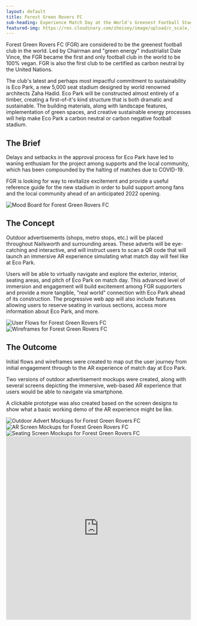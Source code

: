 ```yaml
---
layout: default
title: Forest Green Rovers FC
sub-heading: Experience Match Day at the World's Greenest Football Stadium
featured-img: https://res.cloudinary.com/zheisey/image/upload/c_scale,f_auto,q_auto,w_750/v1592860654/zac-heisey.com/projects/eco-park.png
---
```


Forest Green Rovers FC (FGR) are considered to be the greenest football club in the world. Led by Chairman and "green energy" industrialist Dale Vince, the FGR became the first and only football club in the world to be 100% vegan. FGR is also the first club to be certified as carbon neutral by the United Nations.

The club's latest and perhaps most impactful commitment to sustainability is Eco Park, a new 5,000 seat stadium designed by world renowned architects Zaha Hadid. Eco Park will be constructed almost entirely of a timber, creating a first-of-it's kind structure that is both dramatic and sustainable. The building materials, along with landscape features, implementation of green spaces, and creative sustainable energy processes will help make Eco Park a carbon neutral or carbon negative football stadium.

## The Brief

Delays and setbacks in the approval process for Eco Park have led to waning enthusiam for the project among supports and the local community, which has been compounded by the halting of matches due to COVID-19.

FGR is looking for way to revitalize excitement and provide a useful reference guide for the new stadium in order to build support among fans and the local community ahead of an anticipated 2022 opening.

<!-- FGR Mood Board -->
<img src="https://res.cloudinary.com/zheisey/image/upload/c_scale,f_auto,q_auto,w_750/v1593440724/zac-heisey.com/projects/fgr-mood-board.png" alt="Mood Board for Forest Green Rovers FC" loading="lazy">

## The Concept

Outdoor advertisements (shops, metro stops, etc.) will be placed throughout Nailsworth and surrounding areas. These adverts will be eye-catching and interactive, and will instruct users to scan a QR code that will launch an immersive AR experience simulating what match day will feel like at Eco Park.

Users will be able to virtually navigate and explore the exterior, interior, seating areas, and pitch of Eco Park on match day. This advanced level of immersion and engagement will build excitement among FGR supporters and provide a more tangible, "real world" connection with Eco Park ahead of its construction. The progressive web app will also include features allowing users to reserve seating in various sections, access more information about Eco Park, and more.

<!-- FGR Flows & Wireframes -->
<img src="https://res.cloudinary.com/zheisey/image/upload/c_scale,f_auto,q_auto,w_750/v1593440722/zac-heisey.com/projects/fgr-flows.png" alt="User Flows for Forest Green Rovers FC" loading="lazy">

<img src="https://res.cloudinary.com/zheisey/image/upload/c_scale,f_auto,q_auto,w_750/v1593440721/zac-heisey.com/projects/fgr-wireframes.png" alt="Wireframes for Forest Green Rovers FC" loading="lazy">

## The Outcome

Initial flows and wireframes were created to map out the user journey from initial engagement through to the AR experience of match day at Eco Park.

Two versions of outdoor advertisement mockups were created, along with several screens depicting the immersive, web-based AR experience that users would be able to navigate via smartphone.

A clickable prototype was also created based on the screen designs to show what a basic working demo of the AR experience might be like.

<!-- FGR Mockups -->
<img src="https://res.cloudinary.com/zheisey/image/upload/c_scale,f_auto,q_auto,w_750/v1593440722/zac-heisey.com/projects/fgr-outdoor-ads.png" alt="Outdoor Advert Mockups for Forest Green Rovers FC" loading="lazy">

<img src="https://res.cloudinary.com/zheisey/image/upload/c_scale,f_auto,q_auto,w_750/v1593440722/zac-heisey.com/projects/fgr-ar-screens.png" alt="AR Screen Mockups for Forest Green Rovers FC" loading="lazy">

<img src="https://res.cloudinary.com/zheisey/image/upload/c_scale,f_auto,q_auto,w_750/v1593440721/zac-heisey.com/projects/fgr-seating-screens.png" alt="Seating Screen Mockups for Forest Green Rovers FC" loading="lazy">

<!-- FGR Protoype Embed -->
<iframe class="prototype" style="border: none;" width="100%" height="500" src="https://www.figma.com/embed?embed_host=share&url=https%3A%2F%2Fwww.figma.com%2Fproto%2FYLrm3bWMm5QkeRBSL7EPSj%2FExperience-Match-Day-at-Eco-Park%3Fnode-id%3D27096%253A16%26scaling%3Dscale-down&chrome=DOCUMENTATION" allowfullscreen loading="lazy"></iframe>
